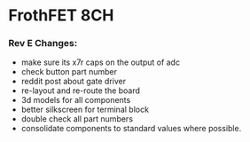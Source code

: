 # FrothFET 8CH

### Rev E Changes:

* make sure its x7r caps on the output of adc
* check button part number
* reddit post about gate driver
* re-layout and re-route the board
* 3d models for all components
* better silkscreen for terminal block
* double check all part numbers
* consolidate components to standard values where possible.